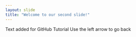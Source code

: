 ```yaml
---
layout: slide
title: "Welcome to our second slide!"
---
```

Text added for GitHub Tutorial
Use the left arrow to go back
